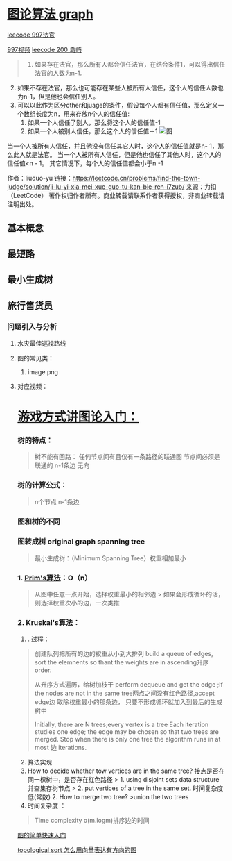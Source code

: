 # [图论算法 graph](https://github.com/wangshusen/AdvancedAlgorithms)
[leecode 997法官](https://leetcode.cn/problems/find-the-town-judge/) 

[997视频](https://www.bilibili.com/video/BV1te411p7Q9/?spm_id_from=autoNext&vd_source=a470c1bdb350a1932aad2fb7ae722354)
[leecode 200 岛屿](https://www.bilibili.com/video/BV1Tr4y1K7bA?spm_id_from=333.337.search-card.all.click&vd_source=a470c1bdb350a1932aad2fb7ae722354)
>1. 如果存在法官，那么所有人都会信任法官，在结合条件1，可以得出信任法官的人数为n-1。
2. 如果不存在法官，那么也可能存在某些人被所有人信任，这个人的信任人数也为n-1，但是他也会信任别人。
3. 可以以此作为区分other和juage的条件，假设每个人都有信任值，那么定义一个数组长度为n，用来存放n个人的信任值:
   1. 如果一个人信任了别人，那么将这个人的信任值-1
   2. 如果一个人被别人信任，那么这个人的信任值＋1
   ![图](../../算法/images/996%20小镇法官.png)

当一个人被所有人信任，并且他没有信任其它人时，这个人的信任值就是n- 1，那么此人就是法官。
当一个人被所有人信任，但是他也信任了其他人时，这个人的信任值<n - 1。
其它情况下，每个人的信任值都会小于n -1

作者：liuduo-yu
链接：https://leetcode.cn/problems/find-the-town-judge/solution/ji-lu-yi-xia-mei-xue-guo-tu-kan-bie-ren-i7zub/
来源：力扣（LeetCode）
著作权归作者所有。商业转载请联系作者获得授权，非商业转载请注明出处。
## 基本概念
## 最短路
## 最小生成树
## 旅行售货员
### 问题引入与分析
1. 水灾最佳巡视路线
2. 图的常见类：
   1. image.png
3. 对应视频：
   # [游戏方式讲图论入门：](https://www.bilibili.com/video/BV1rD4y1S7j9?vd_source=a470c1bdb350a1932aad2fb7ae722354)

    ### 树的特点： 
    >树不能有回路： 任何节点间有且仅有一条路径的联通图
    >节点间必须是联通的 n-1条边
    >无向
    ### 树的计算公式：
    >n个节点 n-1条边
    ### 图和树的不同
    ### 图转成树 original graph  spanning tree
    > 最小生成树：（Minimum Spanning Tree）权重相加最小
   
     ### 1. [Prim's算法](https://www.bilibili.com/video/BV1A5411M7zc/?spm_id_from=333.788.recommend_more_video.0&vd_source=a470c1bdb350a1932aad2fb7ae722354)：O（n） 
   >从图中任意一点开始，选择权重最小的相邻边
       >
    >如果会形成循环的话，则选择权重次小的边，一次类推 
   
       
   ### 2. Kruskal's算法：
      1. . 过程： 
    > 创建队列把所有的边的权重从小到大排列 build a queue of edges, sort the elemnents so thant the weights are in ascending升序 order.
    >
    > 从升序方式遍历，给树加枝干 perform dequeue and get the edge ;if the nodes are not in the same tree两点之间没有红色路径,accept edge边
    >取除权重最小的那条边， 只要不形成循环就加入到最后的生成树中
    >
    >Initially, there are N trees;every vertex is a tree
    > Each iteration studies one edge; the edge may be chosen so that two trees are merged.
    > Stop when there is only one tree
    > the algorithm runs in at most 边 iterations. 
    2. 算法实现
      1. How to decide whether tow vertices are in the same tree? 接点是否在同一棵树中，是否存在红色路径
        > 1. using disjoint sets data structure 并查集存树节点
        > 2. put vertices of a tree in the same set. 时间复杂度低(常数)
       2. How to merge two tree?
        >union the two trees
    3. 时间复杂度 ： 
    > Time complexity o(m.logm)排序边的时间 


    [图的简单快速入门](https://www.cnblogs.com/labuladong/p/15830901.html)

    [ topological sort 怎么用向量表达有方向的图](https://www.hackerearth.com/practice/algorithms/graphs/topological-sort/tutorial/)